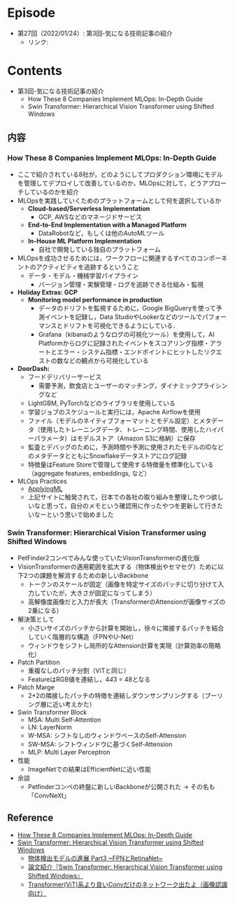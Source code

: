 # Episode
- 第27回（2022/01/24）: 第3回-気になる技術記事の紹介
  - リンク:

# Contents
- 第3回-気になる技術記事の紹介
    - How These 8 Companies Implement MLOps: In-Depth Guide
    - Swin Transformer: Hierarchical Vision Transformer using Shifted Windows

## 内容

### How These 8 Companies Implement MLOps: In-Depth Guide
- ここで紹介されている8社が，どのようにしてプロダクション環境にモデルを管理してデプロイして改善しているのか，MLOpsに対して，どうアプローチしているのかを紹介
- MLOpsを実践していくためのプラットフォームとして何を選択しているか
    - **Cloud-based/Serverless Implementation**
        - GCP, AWSなどのマネージドサービス
    - **End-to-End Implementation with a Managed Platform**
        - DataRobotなど，もしくは他のAutoMLツール
    - **In-House ML Platform Implementation**
        - 自社で開発している独自のプラットフォーム
- MLOpsを成功させるためには，ワークフローに関連するすべてのコンポーネントのアクティビティを追跡するということ
    - データ・モデル・機械学習パイプライン
        - バージョン管理・実験管理・ログを追跡できる仕組み・監視
- **Holiday Extras: GCP**
    - **Monitoring model performance in production**
        - データのドリフトを監視するために，Google BigQueryを使って予測イベントを記録し，Data StudioやLookerなどのツールでパフォーマンスとドリフトを可視化できるようにしている．
        - Grafana（kibanaのようなログの可視化ツール）を使用して，AI Platformからログに記録されたイベントをスコアリング指標・アラートとエラー・システム指標・エンドポイントにヒットしたリクエストの数などの観点から可視化している
- **DoorDash:**
    - フードデリバリーサービス
        - 需要予測，飲食店とユーザーのマッチング，ダイナミックプライシングなど
    - LightGBM, PyTorchなどのライブラリを使用している
    - 学習ジョブのスケジュールと実行には，Apache Airflowを使用
    - ファイル（モデルのネイティブフォーマットとモデル設定）とメタデータ（使用したトレーニングデータ、トレーニング時間、使用したハイパーパラメータ）はモデルストア（Amazon S3に格納）に保存
    - 監査とデバッグのために，予測時間や予測に使用されたモデルのIDなどのメタデータとともにSnowflakeデータストアにログ記録
    - 特徴量はFeature Storeで管理して使用する特徴量を標準化している（aggregate features, embeddings, など）
- MLOps Practices
    - [ApplyingML](https://applyingml.com/)
    - 上記サイトに触発されて，日本での各社の取り組みを整理したやつ欲しいなと思って，自分のメモという確認用に作ったやつを更新して行きたいなーという思いで始めました

### Swin Transformer: Hierarchical Vision Transformer using Shifted Windows
- PetFinder2コンペでみんな使っていたVisionTransformerの進化版
- VisionTransformerの適用範囲を拡大する（物体検出やセマセグ）ために以下2つの課題を解消するための新しいBackbone
    - トークンのスケールが固定（画像を特定サイズのパッチに切り分けて入力していたが，大きさが固定になってしまう）
    - 高解像度画像だと入力が長大（TransformerのAttensionが画像サイズの2乗になる）
- 解決策として
    - 小さいサイズのパッチから計算を開始し，徐々に隣接するパッチを結合していく階層的な構造（FPNやU-Net）
    - ウィンドウをシフトし局所的なAttension計算を実現（計算効率の簡略化）
- Patch Partition
    - 重複なしのパッチ分割（ViTと同じ）
    - FeatureはRGB値を連結し，4*4*3 = 48となる
- Patch Marge
    - 2*2の隣接したパッチの特徴を連結しダウンサンプリングする（プーリング層に近い考えかた）
- Swin Transformer Block
    - MSA: Multi Self-Attention
    - LN: LayerNorm
    - W-MSA: シフトなしのウィンドウベースのSelf-Attension
    - SW-MSA: シフトウィンドウに基づくSelf-Attension
    - MLP: Multi Layer Perceptron
- 性能
    - ImageNetでの結果はEfficientNetに近い性能
- 余談
    - Petfinderコンペの終盤に新しいBackboneが公開された -> その名も「ConvNeXt」

## Reference
- [How These 8 Companies Implement MLOps: In-Depth Guide](https://neptune.ai/blog/how-these-8-companies-implement-mlops)
- [Swin Transformer: Hierarchical Vision Transformer using Shifted Windows](https://arxiv.org/pdf/2103.14030.pdf)
    - [物体検出モデルの進展 Part3 ~FPNとRetinaNet~](https://qiita.com/TaigaHasegawa/items/653abc81ac4ee1f0d7b8)
    - [論文紹介『Swin Transformer: Hierarchical Vision Transformer using Shifted Windows』](https://kyla.co.jp/blog/2021/05/10/%E8%AB%96%E6%96%87%E7%B4%B9%E4%BB%8B%E3%80%8Eswin-transformer-hierarchical-vision-transformer-using-shifted-windows%E3%80%8F/)
    - [Transformer(ViT)系より良いConvだけのネットワーク出たよ（画像認識向け）](https://qiita.com/TeamN/items/edee1b3803a1d77fc252)
